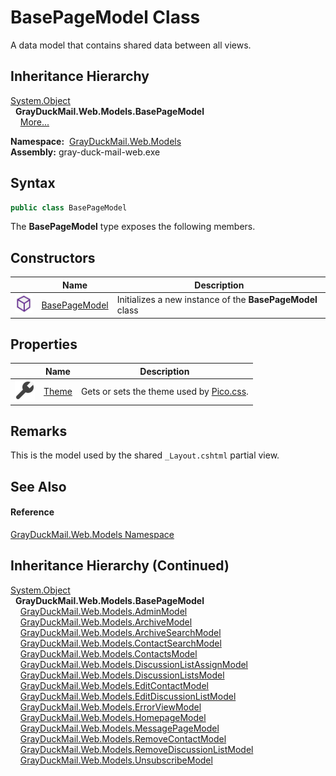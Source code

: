 BasePageModel Class
===================
A data model that contains shared data between all views.


Inheritance Hierarchy
---------------------
[System.Object][1]  
  **GrayDuckMail.Web.Models.BasePageModel**  
    [More...][2]

  **Namespace:**  [GrayDuckMail.Web.Models][3]  
  **Assembly:** gray-duck-mail-web.exe

Syntax
------

```csharp
public class BasePageModel
```

The **BasePageModel** type exposes the following members.


Constructors
------------

|                  | Name               | Description                                               |
| ---------------- | ------------------ | --------------------------------------------------------- |
| ![Public method] | [BasePageModel][4] | Initializes a new instance of the **BasePageModel** class |


Properties
----------

|                    | Name       | Description                                   |
| ------------------ | ---------- | --------------------------------------------- |
| ![Public property] | [Theme][5] | Gets or sets the theme used by [Pico.css][6]. |


Remarks
-------
 This is the model used by the shared `_Layout.cshtml` partial view. 

See Also
--------

#### Reference
[GrayDuckMail.Web.Models Namespace][3]  


Inheritance Hierarchy (Continued)
---------------------------------
[System.Object][1]  
  **GrayDuckMail.Web.Models.BasePageModel**  
    [GrayDuckMail.Web.Models.AdminModel][7]  
    [GrayDuckMail.Web.Models.ArchiveModel][8]  
    [GrayDuckMail.Web.Models.ArchiveSearchModel][9]  
    [GrayDuckMail.Web.Models.ContactSearchModel][10]  
    [GrayDuckMail.Web.Models.ContactsModel][11]  
    [GrayDuckMail.Web.Models.DiscussionListAssignModel][12]  
    [GrayDuckMail.Web.Models.DiscussionListsModel][13]  
    [GrayDuckMail.Web.Models.EditContactModel][14]  
    [GrayDuckMail.Web.Models.EditDiscussionListModel][15]  
    [GrayDuckMail.Web.Models.ErrorViewModel][16]  
    [GrayDuckMail.Web.Models.HomepageModel][17]  
    [GrayDuckMail.Web.Models.MessagePageModel][18]  
    [GrayDuckMail.Web.Models.RemoveContactModel][19]  
    [GrayDuckMail.Web.Models.RemoveDiscussionListModel][20]  
    [GrayDuckMail.Web.Models.UnsubscribeModel][21]  

[1]: https://docs.microsoft.com/dotnet/api/system.object
[2]: #inheritance-hierarchy-continued
[3]: ../README.md
[4]: _ctor.md
[5]: Theme.md
[6]: https://picocss.com/docs/themes.html
[7]: ../AdminModel/README.md
[8]: ../ArchiveModel/README.md
[9]: ../ArchiveSearchModel/README.md
[10]: ../ContactSearchModel/README.md
[11]: ../ContactsModel/README.md
[12]: ../DiscussionListAssignModel/README.md
[13]: ../DiscussionListsModel/README.md
[14]: ../EditContactModel/README.md
[15]: ../EditDiscussionListModel/README.md
[16]: ../ErrorViewModel/README.md
[17]: ../HomepageModel/README.md
[18]: ../MessagePageModel/README.md
[19]: ../RemoveContactModel/README.md
[20]: ../RemoveDiscussionListModel/README.md
[21]: ../UnsubscribeModel/README.md
[Public method]: ../../icons/pubmethod.svg "Public method"
[Public property]: ../../icons/pubproperty.svg "Public property"
